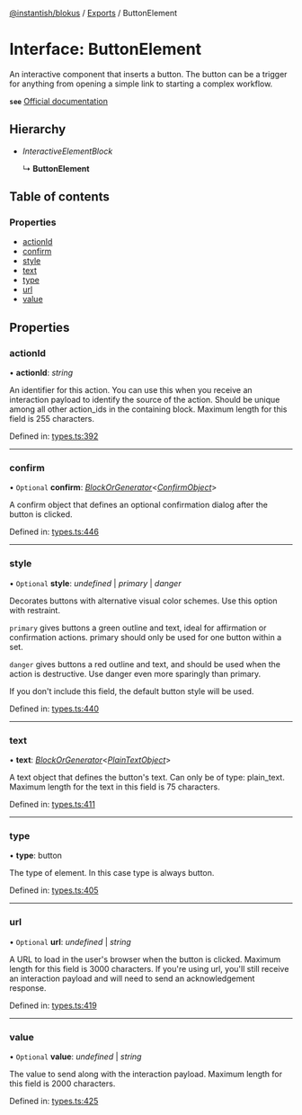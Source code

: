 [@instantish/blokus](../README.md) / [Exports](../modules.md) / ButtonElement

# Interface: ButtonElement

An interactive component that inserts a button. The button can be a trigger
for anything from opening a simple link to starting a complex workflow.

**`see`** [Official documentation](https://api.slack.com/reference/block-kit/block-elements#button)

## Hierarchy

* *InteractiveElementBlock*

  ↳ **ButtonElement**

## Table of contents

### Properties

- [actionId](buttonelement.md#actionid)
- [confirm](buttonelement.md#confirm)
- [style](buttonelement.md#style)
- [text](buttonelement.md#text)
- [type](buttonelement.md#type)
- [url](buttonelement.md#url)
- [value](buttonelement.md#value)

## Properties

### actionId

• **actionId**: *string*

An identifier for this action. You can use this when you receive an
interaction payload to identify the source of the action. Should be unique
among all other action_ids in the containing block. Maximum length for
this field is 255 characters.

Defined in: [types.ts:392](https://github.com/instantish/blokus/blob/8b8e846/src/types.ts#L392)

___

### confirm

• `Optional` **confirm**: [*BlockOrGenerator*](../modules.md#blockorgenerator)<[*ConfirmObject*](confirmobject.md)\>

A confirm object that defines an optional confirmation dialog after the
button is clicked.

Defined in: [types.ts:446](https://github.com/instantish/blokus/blob/8b8e846/src/types.ts#L446)

___

### style

• `Optional` **style**: *undefined* \| *primary* \| *danger*

Decorates buttons with alternative visual color schemes.
Use this option with restraint.

`primary` gives buttons a green outline and text, ideal for affirmation or
confirmation actions. primary should only be used for one button within a
set.

`danger` gives buttons a red outline and text, and should be used when the
action is destructive. Use danger even more sparingly than primary.

If you don't include this field, the default button style will be used.

Defined in: [types.ts:440](https://github.com/instantish/blokus/blob/8b8e846/src/types.ts#L440)

___

### text

• **text**: [*BlockOrGenerator*](../modules.md#blockorgenerator)<[*PlainTextObject*](plaintextobject.md)\>

A text object that defines the button's text. Can only be of type:
plain_text. Maximum length for the text in this field is 75 characters.

Defined in: [types.ts:411](https://github.com/instantish/blokus/blob/8b8e846/src/types.ts#L411)

___

### type

• **type**: button

The type of element. In this case type is always button.

Defined in: [types.ts:405](https://github.com/instantish/blokus/blob/8b8e846/src/types.ts#L405)

___

### url

• `Optional` **url**: *undefined* \| *string*

A URL to load in the user's browser when the button is clicked. Maximum
length for this field is 3000 characters. If you're using url, you'll
still receive an interaction payload and will need to send an
acknowledgement response.

Defined in: [types.ts:419](https://github.com/instantish/blokus/blob/8b8e846/src/types.ts#L419)

___

### value

• `Optional` **value**: *undefined* \| *string*

The value to send along with the interaction payload. Maximum length
for this field is 2000 characters.

Defined in: [types.ts:425](https://github.com/instantish/blokus/blob/8b8e846/src/types.ts#L425)
